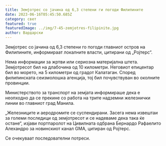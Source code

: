 ```yaml
---
title: Земјотрес со јачина од 6,3 степени ги погоди Филипините
date: 2023-06-16T05:45:50.685Z
category: свет
featured: true
featuredImage: ../img/7-45-zemjotres-filipinite.jpg
author: Вардарски
---
```

Земјотрес со јачина од 6,3 степени го погоди главниот остров на Филипините, информираат локалните власти, цитирани од „Ројтерс“.

Нема информации за жртви или сериозна материјална штета. Земјотресот бил на длабочина од 10 километри. Неговиот епицентар бил во морето, на 5 километри од градот Калатаган. Според филипинската сеизмолошка агенција, тој бил почувствуван во околните провинции.

Министерството за транспорт на земјата информираше дека е неопходно да се прекине со работа на трите надземни железнички линии во главниот град Манила.

„Железниците и аеродромите се суспендирани. Засега нема извештаи за големи последици од земјотресот и се надеваме дека така ќе остане“, изјави портпаролот на Цивилната одбрана Бернардо Рафаелито Алехандро за новинскиот канал GMA, цитиран од Ројтерс.

Се очекуваат последователни потреси.